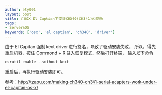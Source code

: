 ```yaml
---
author: ety001
layout: post
title: 在OSX El Captian下安装CH340(CH341)的驱动
tags:
- Server&OS
keywords: ['osx', 'el captian', 'ch340', 'driver']
---
```

由于 El Capitan 强制 kext driver 进行签名，导致了驱动安装失败，
所以，得先重启机器，按住 Commond + R 进入恢复模式，然后打开终端，
输入以下命令

```
csrutil enable --without kext
```

重启后，再执行驱动安装即可。

参考：<http://tzapu.com/making-ch340-ch341-serial-adapters-work-under-el-capitan-os-x/>
